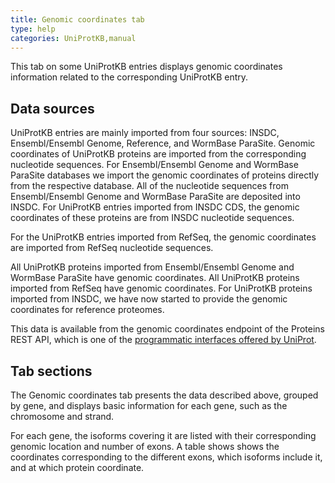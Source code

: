 ```yaml
---
title: Genomic coordinates tab
type: help
categories: UniProtKB,manual
---
```

This tab on some UniProtKB entries displays genomic coordinates information related to the corresponding UniProtKB entry.

## Data sources
UniProtKB entries are mainly imported from four sources: INSDC, Ensembl/Ensembl Genome, Reference, and WormBase ParaSite. Genomic coordinates of UniProtKB proteins are imported from the corresponding nucleotide sequences. For Ensembl/Ensembl Genome and WormBase ParaSite databases we import the genomic coordinates of proteins directly from the respective database. All of the nucleotide sequences from Ensembl/Ensembl Genome and WormBase ParaSite are deposited into INSDC. For UniProtKB entries imported from INSDC CDS, the genomic coordinates of these proteins are from INSDC nucleotide sequences.

For the UniProtKB entries imported from RefSeq, the genomic coordinates are imported from RefSeq nucleotide sequences.

All UniProtKB proteins imported from Ensembl/Ensembl Genome and WormBase ParaSite have genomic coordinates. All UniProtKB proteins imported from RefSeq have genomic coordinates. For UniProtKB proteins imported from INSDC, we have now started to provide the genomic coordinates for reference proteomes.

This data is available from the genomic coordinates endpoint of the Proteins REST API, which is one of the [programmatic interfaces offered by UniProt](https://www.uniprot.org/help/programmatic_access).

## Tab sections
The Genomic coordinates tab presents the data described above, grouped by gene, and displays basic information for each gene, such as the chromosome and strand.

For each gene, the isoforms covering it are listed with their corresponding genomic location and number of exons. A table shows shows the coordinates corresponding to the different exons, which isoforms include it, and at which protein coordinate.
